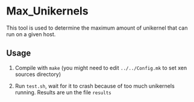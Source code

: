 # Max_Unikernels

This tool is used to determine the maximum amount of unikernel that can run 
on a given host.

## Usage

1. Compile with `make` (you might need to edit `../../Config.mk` to set xen sources directory)

2. Run `test.sh`, wait for it to crash because of too much unikernels running. Results are un the file `results`

